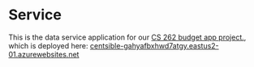 # Service

This is the data service application for our [CS 262 budget app project.](https://github.com/calvin-cs262-Fall2024-TheATeam/Project), which is deployed here: [centsible-gahyafbxhwd7atgy.eastus2-01.azurewebsites.net](centsible-gahyafbxhwd7atgy.eastus2-01.azurewebsites.net)

